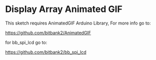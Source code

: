 # Display Array Animated GIF

This sketch requires AnimatedGIF Arduino Library, For more info go to:

https://github.com/bitbank2/AnimatedGIF

for bb_spi_lcd go to:

https://github.com/bitbank2/bb_spi_lcd
